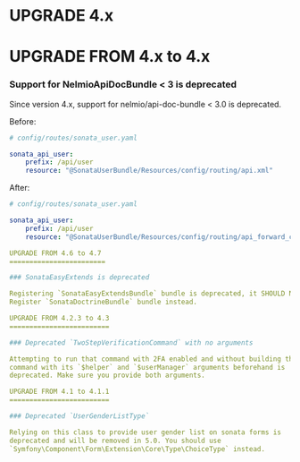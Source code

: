 UPGRADE 4.x
===========

UPGRADE FROM 4.x to 4.x
=======================

### Support for NelmioApiDocBundle < 3 is deprecated

Since version 4.x, support for nelmio/api-doc-bundle < 3.0 is deprecated.

Before:
```yaml
# config/routes/sonata_user.yaml

sonata_api_user:
    prefix: /api/user
    resource: "@SonataUserBundle/Resources/config/routing/api.xml"
```

After:
```yaml
# config/routes/sonata_user.yaml

sonata_api_user:
    prefix: /api/user
    resource: "@SonataUserBundle/Resources/config/routing/api_forward_compatible.xml"

UPGRADE FROM 4.6 to 4.7
========================

### SonataEasyExtends is deprecated

Registering `SonataEasyExtendsBundle` bundle is deprecated, it SHOULD NOT be registered.
Register `SonataDoctrineBundle` bundle instead.

UPGRADE FROM 4.2.3 to 4.3
=========================

### Deprecated `TwoStepVerificationCommand` with no arguments

Attempting to run that command with 2FA enabled and without building the
command with its `$helper` and `$userManager` arguments beforehand is
deprecated. Make sure you provide both arguments.

UPGRADE FROM 4.1 to 4.1.1
=========================

### Deprecated `UserGenderListType`

Relying on this class to provide user gender list on sonata forms is
deprecated and will be removed in 5.0. You should use
`Symfony\Component\Form\Extension\Core\Type\ChoiceType` instead.

